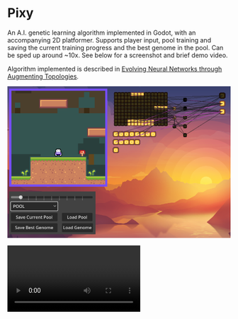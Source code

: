 # Pixy

An A.I. genetic learning algorithm implemented in Godot, with an accompanying 2D platformer. Supports player input, pool training and saving the current training progress and the best genome in the pool. Can be sped up around ~10x. See below for a screenshot and brief demo video.

Algorithm implemented is described in [Evolving Neural Networks through Augmenting Topologies](https://nn.cs.utexas.edu/downloads/papers/stanley.ec02.pdf).

![Screenshot](https://github.com/DominicSimone/pixy/blob/main/Screenshot%202023-04-24%20201920.png?raw=true)

![Demo video](https://github.com/DominicSimone/pixy/blob/main/pixy_demo.mp4)